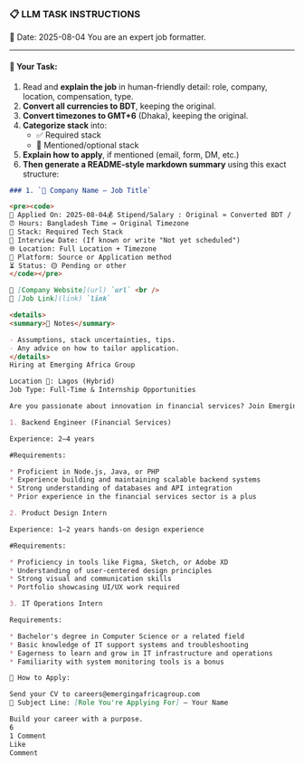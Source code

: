 ### 📋 LLM TASK INSTRUCTIONS  
📅 Date: 2025-08-04
You are an expert job formatter.

---

#### 🔧 Your Task:
1. Read and **explain the job** in human-friendly detail: role, company, location, compensation, type.  
2. **Convert all currencies to BDT**, keeping the original.  
3. **Convert timezones to GMT+6** (Dhaka), keeping the original.  
4. **Categorize stack** into:  
   - ✅ Required stack  
   - 🔧 Mentioned/optional stack  
5. **Explain how to apply**, if mentioned (email, form, DM, etc.)  
6. **Then generate a README-style markdown summary** using this exact structure:

```markdown
### 1. `🏢 Company Name — Job Title`

<pre><code>
📅 Applied On: 2025-08-04💰 Stipend/Salary : Original ≈ Converted BDT / Monthly
⏰ Hours: Bangladesh Time → Original Timezone
🧰 Stack: Required Tech Stack
📆 Interview Date: (If known or write "Not yet scheduled")
🌐 Location: Full Location + Timezone
🧭 Platform: Source or Application method
⏳ Status: 🟡 Pending or other
</code></pre>

🔗 [Company Website](url) `url` <br />
🔗 [Job Link](link) `link`

<details>
<summary>📓 Notes</summary>

- Assumptions, stack uncertainties, tips.
- Any advice on how to tailor application.
</details>
Hiring at Emerging Africa Group

Location 📍: Lagos (Hybrid)
Job Type: Full-Time & Internship Opportunities

Are you passionate about innovation in financial services? Join Emerging Africa Group, where we’re building solutions that drive impact across the continent. We're expanding our team and currently hiring for the following roles:

1. Backend Engineer (Financial Services)

Experience: 2–4 years

#Requirements:

* Proficient in Node.js, Java, or PHP
* Experience building and maintaining scalable backend systems
* Strong understanding of databases and API integration
* Prior experience in the financial services sector is a plus

2. Product Design Intern

Experience: 1–2 years hands-on design experience

#Requirements:

* Proficiency in tools like Figma, Sketch, or Adobe XD
* Understanding of user-centered design principles
* Strong visual and communication skills
* Portfolio showcasing UI/UX work required

3. IT Operations Intern

Requirements:

* Bachelor's degree in Computer Science or a related field
* Basic knowledge of IT support systems and troubleshooting
* Eagerness to learn and grow in IT infrastructure and operations
* Familiarity with system monitoring tools is a bonus

📩 How to Apply:

Send your CV to careers@emergingafricagroup.com
📌 Subject Line: [Role You're Applying For] – Your Name

Build your career with a purpose. 
6
1 Comment
Like
Comment


```